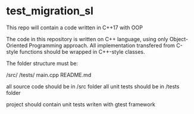 # test_migration_sl
This repo will contain a code written in C++17 with OOP

The code in this repository is written on C++ language, using only Object-Oriented Programming approach. All implementation transfered from C-style functions should be wrapped in C++-style classes.


The folder structure must be:

/src/
/tests/
main.cpp
README.md

all source code should be in /src folder
all unit tests should be in /tests folder

project should contain unit tests writen with gtest framework
